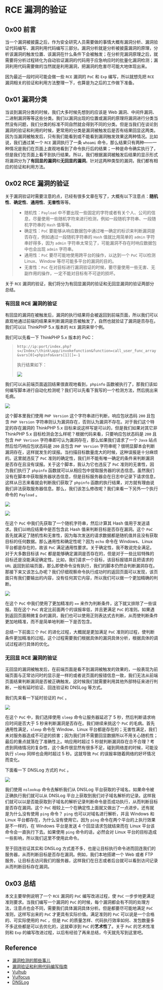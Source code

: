 # RCE 漏洞的验证

## 0x00 前言

当一个漏洞被披露之后，作为安全研究人员需要做的事情大概有漏洞分析、漏洞验证代码编写、漏洞利用代码编写三部分。漏洞分析就是分析被披露漏洞的原理，分析该漏洞的触发位置、该漏洞在什么条件下会被触发；在分析完漏洞原理之后，就需要将分析过程转化为自动验证漏洞的代码用于应急响应时的批量化漏洞检测；漏洞利用代码需要做的当然就是利用漏洞，把漏洞的危害尽可能大地体现出来。

因为最近一段时间可能会做一些 `RCE` 漏洞的 `PoC` 和 `Exp` 编写，所以就想先把 `RCE` 漏洞相关的验证和利用方法整理一下，也算是为之后的工作做下准备。

## 0x01 漏洞分类

当谈到漏洞分类的时候，我们大多时候先想到的应该是 Web 漏洞、中间件漏洞、二进制漏洞等等这些分类。我们以漏洞出现的位置或漏洞的原理将漏洞进行分类当然没有问题，我们分类的标准不同自然就会得到不同的分类。但是当我们在谈论到漏洞的验证和利用的时候，更常用的分类是漏洞被触发后是否有结果回显这两类。因为当漏洞被触发后，只有我们能看到或不能看到漏洞触发效果这两种情况。比如说，我们通过某一个 `RCE` 漏洞执行了一条 `whoami` 命令，那么结果只有两种——一种情况是我们在页面上直观地看到了命令执行后的结果；一种是命令确实执行了，但是我们在页面上看不到执行结果。所以，我们根据漏洞被触发后结果的显示形式将漏洞分为了**有回显的漏洞**和**无回显的漏洞**。针对这两种类型的漏洞，我们都有相应的验证和利用方法。

## 0x02 RCE 漏洞的验证

关于漏洞验证时需要注意的点，已经有很多文章在写了，大概有以下注意点：**随机性**、**确定性**、**通用性**、**无害性**等等。

> - 随机性：`Payload` 中不要出现一些固定的字符或者有关个人、公司的信息，尽量使用一些随机字符来进行检测，例如一段随机字符串、一段随机字符串的 `Hash` 值等等。
> - 确定性：`PoC` 要能够从响应数据包中通过唯一确定的标识来判断漏洞是否存在，例如通过一段随机字符串的 `Hash` 值就比用简单的 `admin` 字符串好得多，因为 `admin` 字符串太常见了，可能漏洞不存在时响应数据包中也会出现 `admin` 字符串。
> - 通用性：`PoC` 要尽可能地使用跨平台的操作，以达到一个 `PoC` 可以检测 Linux、Window 等尽可能多平台的漏洞的目的。
> - 无害性：`PoC` 在对目标进行漏洞验证的时候，要尽量使用一些无害、无副作用的操作，一定不能对目标有不可逆的损坏。

关于 `RCE` 漏洞的验证，我们将分为有回显漏洞的验证和无回显漏洞的验证两部分总结。

### 有回显 RCE 漏洞的验证

有回显的漏洞在被触发后，漏洞的执行结果将会被返回到前端页面，所以我们可以直观地通过前端的结果来判断漏洞是否被触发了，自然也就验证了漏洞是否存在。我们可以以 ThinkPHP 5.x 版本的 `RCE` 漏洞来举个例。

我们可以先看一下 ThinkPHP 5.x 版本的 PoC：

> `http://ip:port/index.php?s=/Index/\think\app/invokefunction&function=call_user_func_array&vars[0]=phpinfo&vars[1][]=-1`
>
> 执行结果如下：
>
> <img src="thinkphp5_rce_phpinfo.png"/>

我们可以从前端页面返回结果很直观地看到，`phpinfo` 函数被执行了，那我们该如何编写脚本进行自动化检测呢？我们可以先看下我写的一个检测方法，然后挑出来毛病。

![](thinkphp5_rce_poc1.png)  

这个脚本里我们使用 `PHP Version` 这个字符串进行判断，响应包状态码 `200` 且包含 `PHP Version` 字符串则认为漏洞存在，否则认为漏洞不存在。对于我们这个特定的存在漏洞的 ThinkPHP 5.x 目标来说这样写是可以的，但是我们如果对其它非 ThinkPHP 5.x 目标检测会怎么样呢？根据代码来看，只要响应包状态码是 `200` 且包含 `PHP Verison` 字符串即可认为漏洞存在，那么如果我们请求了一个 `Java` 站点然后恰巧响应包状态码是 `200` 且包含 `PHP Version` 字符串呢？很明显脚本会判断漏洞存在，这样就发生的误报。当扫描目标数量庞大的时候，这种误报是十分麻烦的。这里就违反了 `PoC` 准则的确定性，我们并不能有唯一确定的条件来判断漏洞是否存在且没有误报。关于这个脚本，我认为它也违反了 `PoC` 准则的无害性，因为我们执行了 `phpinfo` 函数就可以从相应包中提取服务器的状态信息。虽然我们没有在脚本中获取服务器状态信息，但是目标服务器会在日志中记录下请求信息，这样从日志来看就会判断我们获取了 `phpinfo` 函数的执行结果，对方就有理由说我们非法获取服务器信息。那么，我们该怎么修改呢？我们来看一下另外一个执行命令的 `Payload` 。

![](thinkphp5_rce_echo.png)

![](thinkphp5_rce_poc2.png)

在这个 `PoC` 中我们先获取了一个随机字符串，然后计算其 Hash 值用于发送请求。我们以响应结果中是否包含此 Hash 值来判断目标是否存在漏洞。这个 `PoC` 首先就满足了随机性和无害性，因为每次发送的请求数据都是随机值并且没有获取目标的任何数据。那么通用性和确定性呢？因为 `echo` 命令在 Windows、Linux 平台都是存在的，故该 `PoC` 满足通用性要求。关于确定性，我不敢说完全满足。对于大多数目标该 `PoC` 都是能够确定漏洞是否存在的，但是对于一些比较特殊的目标还是没能满足确定性。比如，我们请求一个目标，该目标报错并且把请求的 `URL` 返回到前端页面，那么即使命令没有执行，我们的脚本仍然会判断漏洞存在。那接下来又该怎么办呢？我们仔细观察命令执行成功时的返回页面可以发现，该页面只有我们要输出的内容，没有任何其它内容，所以我们可以做一个更加精确的判断。

![](thinkphp5_rce_poc3.png)

在这个 `PoC` 中我们使用了更加精准的 `==` 来作为判断条件，这下就又排除了一些误报。现在这个 `PoC` 肯定比前面两个的误报率低，并且更满足 `PoC` 的准则。如果遇到返回页面稍微复杂的漏洞，我们也可以使用正则表达式去判断，从而使判断条件更加地精准，而不是简单地判断一下是否包含。

总结一下前面三个 `PoC` 的进化过程，大概就是更加满足 `PoC` 准则的过程，使判断条件更加精准的过程。这个过程需要我们根据具体的漏洞具体分析，根据具体的调试过程进行具体的优化。

### 无回显 RCE 漏洞的验证

无回显的漏洞被触发后，在前端页面是看不到漏洞被触发的效果的，一般表现为前端页面与正常访问时的显示是一样的或者说页面的报错信息一致，我们无法从前端页面结果判断漏洞是否被正确触发。这时候我们就需要利用其他外部特征来进行判断，一般有延时验证、回连验证和 DNSLog 等方式。

我们先来看一下延时验证的 `PoC` 。

![](thinkphp5_rce_poc4.png)

在这个 `PoC` 中，我们选择使用 `sleep` 命令让服务器延迟了 5 秒，然后判断请求响应时间是否大于 5 秒来判断漏洞是否存在。我们继续来挑这个 `PoC` 的毛病。首先通用性满足，`sleep` 命令在 Window、Linux 平台都是存在的；无害性满足，我们未对服务器造成不可逆的损害；因为我们并不需要回显数据所以不用关心随机性；最后的重点就落在了准确性上。响应用时超过 5 秒就判断漏洞存在合不合理？考虑到网络情况的复杂性，这个条件很显然有很多不足，碰到网络差的时候，可能没执行 `sleep` 同样也会用时超过 5 秒。这就导致 `PoC` 的误报率随着网络的好坏情况而变化。

下面看一下 DNSLog 方式的 `PoC` 。

![](thinkphp5_rce_poc5.png)

我们使用 `nslookup` 命令去解析我们从 DNSLog 平台获取的子域名，如果命令被正确执行我们就可以从 DNSLog 平台上获取到我们对子域名解析的记录。这样我们就可以以是否能获取到子域名的解析记录判断命令是否成功执行，从而判断目标是否存在漏洞。这个 `PoC` 相较上一个在确定性上面就又做出了一点进步。还有就是为什么没有使用 `ping` 命令？ `ping` 也可以对域名进行解析，并且 Windows 和 Linux 平台都存在，为什么没有使用它。因为 `ping` 命令在两个平台的上执行效果是不一样的，在 Windows 平台是发送 4 个回显请求包就结束而在 Linux 平台该命令会一直执行下去。如果使用 `ping` 命令的话，必然会对 Linux 平台的目标造成一些影响，所以我们这里不使用此命令。

至于回连验证其实和 DNSLog 方式差不多，也是让目标执行命令进而回连我们的服务器，从而判断目标是否存在漏洞。例如，我们本地搭建一个 Web 或者 FTP 服务，让目标去访问我们的服务器，这样我们在日志或者后台就可以看到访问记录从而判断目标存在漏洞。

## 0x03 总结

本文主要举例说明了一个 `RCE` 漏洞的 `PoC` 编写改进过程，使 `PoC` 一步步地更满足准则要求。当我们编写一个漏洞的 `PoC` 的时候，每个漏洞都会有不同的处理方法，注意点也会不同，需要我们具体漏洞具体分析。但是都要尽可能地满足 `PoC` 准则，这样写出来的 `PoC` 才更具有实际价值。满足准则的 `PoC` 可以说是一个合格的、可实际使用的 `PoC` ，但是 `PoC` 的质量怎样、代码执行效率如何、发包数量多不多这些都是可以去优化的，这就牵涉到 `PoC` 的**艺术性**了。关于 `PoC` 的艺术性准则和 `Exp` 的编写改进过程，以后有经验了再来总结，今天就先写到这里吧。

## Reference

- [漏洞检测的那些事儿](https://blog.knownsec.com/2016/06/how-to-scan-and-check-vulnerabilities/ )
- [漏洞验证和利用代码编写指南](https://xz.aliyun.com/t/6880)
- [Vulhub](https://github.com/vulhub/vulhub)
- [Vulfocus](https://github.com/fofapro/vulfocus)
- [DNSLog](http://dnslog.cn/)